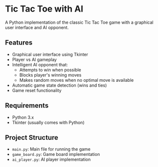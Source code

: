 # Tic Tac Toe with AI

A Python implementation of the classic Tic Tac Toe game with a graphical user interface and AI opponent.

## Features

- Graphical user interface using Tkinter
- Player vs AI gameplay
- Intelligent AI opponent that:
  - Attempts to win when possible
  - Blocks player's winning moves
  - Makes random moves when no optimal move is available
- Automatic game state detection (wins and ties)
- Game reset functionality

## Requirements

- Python 3.x
- Tkinter (usually comes with Python)

## Project Structure 

- `main.py`: Main file for running the game
- `game_board.py`: Game board implementation
- `ai_player.py`: AI player implementation

